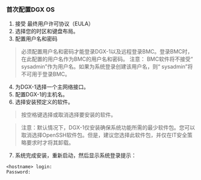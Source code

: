 ### 首次配置DGX OS

1. 接受 最终用户许可协议（EULA）
2. 选择您的时区和键盘布局。
3. 配置用户名和密码
> 必须配置用户名和密码才能登录DGX-1以及远程登录BMC。登录BMC时，在此配置的用户名作为BMC的用户名和密码。
> 注意： BMC软件将不接受“ sysadmin”作为用户名。如果为系统登录创建该用户名，则“ sysadmin”将不可用于登录BMC。
4. 为DGX-1选择一个主网络接口。
5. 配置DGX-1的主机名。
6. 选择安装预定义的软件。
>按空格键选择或取消选择要安装的软件。

> 注意：默认情况下，DGX-1仅安装确保系统功能所需的最少软件包。您可以取消选择OpenSSH软件包。但是，建议您选择此软件包，并仅在IT安全策略要求时才将其卸载。
7. 系统完成安装，重新启动，然后显示系统登录提示：
```
<hostname> login:
Password:
```